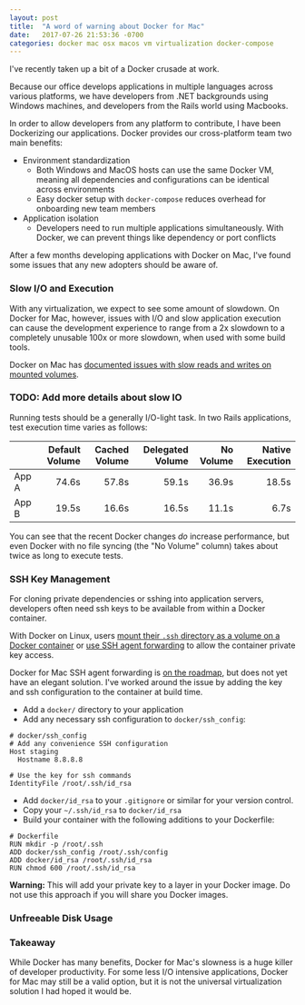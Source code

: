 ```yaml
---
layout: post
title:  "A word of warning about Docker for Mac"
date:   2017-07-26 21:53:36 -0700
categories: docker mac osx macos vm virtualization docker-compose
---
```


I've recently taken up a bit of a Docker crusade at work.

Because our office develops applications in multiple languages across various
platforms, we have developers from .NET backgrounds using Windows machines, and
developers from the Rails world using Macbooks.

In order to allow developers from any platform to contribute, I have been
Dockerizing our applications. Docker provides our cross-platform team two main
benefits:
- Environment standardization
  - Both Windows and MacOS hosts can use the same Docker VM, meaning all
    dependencies and configurations can be identical across environments
  - Easy docker setup with `docker-compose` reduces overhead for onboarding new
    team members
- Application isolation
  - Developers need to run multiple applications simultaneously. With Docker,
    we can prevent things like dependency or port conflicts

After a few months developing applications with Docker on Mac, I've found
some issues that any new adopters should be aware of.

### Slow I/O and Execution

With any virtualization, we expect to see some amount of slowdown. On Docker for
Mac, however, issues with I/O and slow application execution can cause the
development experience to range from a 2x slowdown to a completely unusable
100x or more slowdown, when used with some build tools.

Docker on Mac has [documented issues with slow reads and writes on mounted
volumes](https://github.com/docker/for-mac/issues/77).

### TODO: Add more details about slow IO

Running tests should be a generally I/O-light task. In two Rails applications,
test execution time varies as follows:

&nbsp; | Default Volume | Cached Volume | Delegated Volume | No Volume | Native Execution
:--- | ---: | ---: | ---: | ---: | ---:
App A | 74.6s | 57.8s | 59.1s | 36.9s | 18.5s
App B | 19.5s | 16.6s | 16.5s | 11.1s | 6.7s

You can see that the recent Docker changes *do* increase performance, but even
Docker with no file syncing (the "No Volume" column) takes about twice as long
to execute tests.

### SSH Key Management

For cloning private dependencies or sshing into application servers, developers
often need ssh keys to be available from within a Docker container.

With Docker on Linux, users [mount their `.ssh` directory as a
volume on a Docker container](https://stackoverflow.com/questions/34932490/inject-hosts-ssh-keys-into-docker-machine-with-docker-compose)
or [use SSH agent forwarding](https://gist.github.com/d11wtq/8699521) to allow
the container private key access.

Docker for Mac SSH agent forwarding is [on the roadmap](https://github.com/docker/for-mac/issues/483),
but does not yet have an elegant solution. I've worked around the issue by
adding the key and ssh configuration to the container at build time.

- Add a `docker/` directory to your application
- Add any necessary ssh configuration to `docker/ssh_config`:

```
# docker/ssh_config
# Add any convenience SSH configuration
Host staging
  Hostname 8.8.8.8

# Use the key for ssh commands
IdentityFile /root/.ssh/id_rsa
```

- Add `docker/id_rsa` to your `.gitignore` or similar for your version control.
- Copy your `~/.ssh/id_rsa` to `docker/id_rsa`
- Build your container with the following additions to your Dockerfile:

```docker
# Dockerfile
RUN mkdir -p /root/.ssh
ADD docker/ssh_config /root/.ssh/config
ADD docker/id_rsa /root/.ssh/id_rsa
RUN chmod 600 /root/.ssh/id_rsa
```

**Warning:** This will add your private key to a layer in your Docker image. Do
not use this approach if you will share you Docker images.

### Unfreeable Disk Usage

### Takeaway

While Docker has many benefits, Docker for Mac's slowness is a huge killer of
developer productivity. For some less I/O intensive applications, Docker for Mac
may still be a valid option, but it is not the universal virtualization solution
I had hoped it would be.
